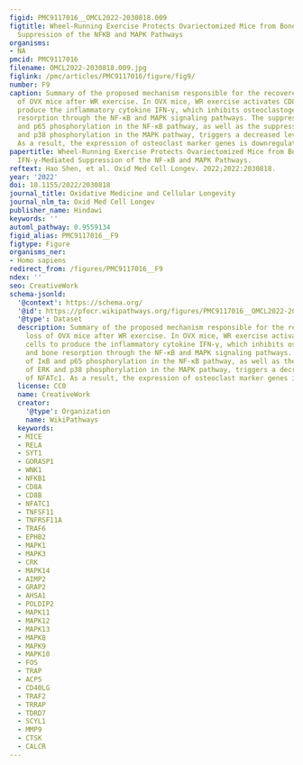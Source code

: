 ```yaml
---
figid: PMC9117016__OMCL2022-2030818.009
figtitle: Wheel-Running Exercise Protects Ovariectomized Mice from Bone Loss via IFN-Gamma-Mediated
  Suppression of the NFKB and MAPK Pathways
organisms:
- NA
pmcid: PMC9117016
filename: OMCL2022-2030818.009.jpg
figlink: /pmc/articles/PMC9117016/figure/fig9/
number: F9
caption: Summary of the proposed mechanism responsible for the recovered bone loss
  of OVX mice after WR exercise. In OVX mice, WR exercise activates CD8+ T cells to
  produce the inflammatory cytokine IFN-γ, which inhibits osteoclastogenesis and bone
  resorption through the NF-κB and MAPK signaling pathways. The suppression of IκB
  and p65 phosphorylation in the NF-κB pathway, as well as the suppression of ERK
  and p38 phosphorylation in the MAPK pathway, triggers a decreased level of NFATc1.
  As a result, the expression of osteoclast marker genes is downregulated.
papertitle: Wheel-Running Exercise Protects Ovariectomized Mice from Bone Loss via
  IFN-γ-Mediated Suppression of the NF-κB and MAPK Pathways.
reftext: Hao Shen, et al. Oxid Med Cell Longev. 2022;2022:2030818.
year: '2022'
doi: 10.1155/2022/2030818
journal_title: Oxidative Medicine and Cellular Longevity
journal_nlm_ta: Oxid Med Cell Longev
publisher_name: Hindawi
keywords: ''
automl_pathway: 0.9559134
figid_alias: PMC9117016__F9
figtype: Figure
organisms_ner:
- Homo sapiens
redirect_from: /figures/PMC9117016__F9
ndex: ''
seo: CreativeWork
schema-jsonld:
  '@context': https://schema.org/
  '@id': https://pfocr.wikipathways.org/figures/PMC9117016__OMCL2022-2030818.009.html
  '@type': Dataset
  description: Summary of the proposed mechanism responsible for the recovered bone
    loss of OVX mice after WR exercise. In OVX mice, WR exercise activates CD8+ T
    cells to produce the inflammatory cytokine IFN-γ, which inhibits osteoclastogenesis
    and bone resorption through the NF-κB and MAPK signaling pathways. The suppression
    of IκB and p65 phosphorylation in the NF-κB pathway, as well as the suppression
    of ERK and p38 phosphorylation in the MAPK pathway, triggers a decreased level
    of NFATc1. As a result, the expression of osteoclast marker genes is downregulated.
  license: CC0
  name: CreativeWork
  creator:
    '@type': Organization
    name: WikiPathways
  keywords:
  - MICE
  - RELA
  - SYT1
  - GORASP1
  - WNK1
  - NFKB1
  - CD8A
  - CD8B
  - NFATC1
  - TNFSF11
  - TNFRSF11A
  - TRAF6
  - EPHB2
  - MAPK1
  - MAPK3
  - CRK
  - MAPK14
  - AIMP2
  - GRAP2
  - AHSA1
  - POLDIP2
  - MAPK11
  - MAPK12
  - MAPK13
  - MAPK8
  - MAPK9
  - MAPK10
  - FOS
  - TRAP
  - ACP5
  - CD40LG
  - TRAF2
  - TRRAP
  - TDRD7
  - SCYL1
  - MMP9
  - CTSK
  - CALCR
---
```

